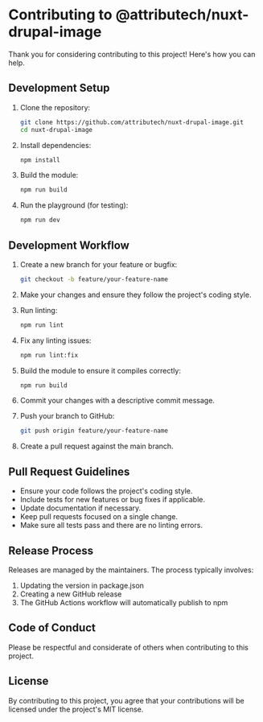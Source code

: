 # Contributing to @attributech/nuxt-drupal-image

Thank you for considering contributing to this project! Here's how you can help.

## Development Setup

1. Clone the repository:
   ```bash
   git clone https://github.com/attributech/nuxt-drupal-image.git
   cd nuxt-drupal-image
   ```

2. Install dependencies:
   ```bash
   npm install
   ```

3. Build the module:
   ```bash
   npm run build
   ```

4. Run the playground (for testing):
   ```bash
   npm run dev
   ```

## Development Workflow

1. Create a new branch for your feature or bugfix:
   ```bash
   git checkout -b feature/your-feature-name
   ```

2. Make your changes and ensure they follow the project's coding style.

3. Run linting:
   ```bash
   npm run lint
   ```

4. Fix any linting issues:
   ```bash
   npm run lint:fix
   ```

5. Build the module to ensure it compiles correctly:
   ```bash
   npm run build
   ```

6. Commit your changes with a descriptive commit message.

7. Push your branch to GitHub:
   ```bash
   git push origin feature/your-feature-name
   ```

8. Create a pull request against the main branch.

## Pull Request Guidelines

- Ensure your code follows the project's coding style.
- Include tests for new features or bug fixes if applicable.
- Update documentation if necessary.
- Keep pull requests focused on a single change.
- Make sure all tests pass and there are no linting errors.

## Release Process

Releases are managed by the maintainers. The process typically involves:

1. Updating the version in package.json
2. Creating a new GitHub release
3. The GitHub Actions workflow will automatically publish to npm

## Code of Conduct

Please be respectful and considerate of others when contributing to this project.

## License

By contributing to this project, you agree that your contributions will be licensed under the project's MIT license.
